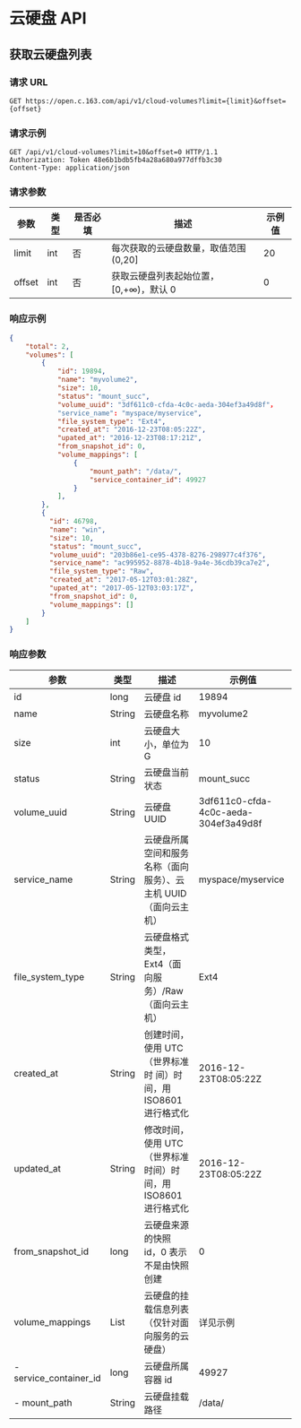 #  云硬盘 API
## 获取云硬盘列表

### 请求 URL

`GET https://open.c.163.com/api/v1/cloud-volumes?limit={limit}&offset={offset}`

### 请求示例

```http
GET /api/v1/cloud-volumes?limit=10&offset=0 HTTP/1.1
Authorization: Token 48e6b1bdb5fb4a28a680a977dffb3c30
Content-Type: application/json
```
### 请求参数


|  参数  | 类型 | 是否必填 |                  描述                  | 示例值 |
| ------ | ---- | -------- | -------------------------------------- | ------ |
| limit  | int  | 否       | 每次获取的云硬盘数量，取值范围 (0,20]  |     20 |
| offset | int  | 否       | 获取云硬盘列表起始位置，[0,+∞)，默认 0 |      0 |

### 响应示例

```json
{
    "total": 2, 
    "volumes": [
        {
            "id": 19894, 
            "name": "myvolume2", 
            "size": 10, 
            "status": "mount_succ", 
            "volume_uuid": "3df611c0-cfda-4c0c-aeda-304ef3a49d8f"，
            "service_name": "myspace/myservice", 
            "file_system_type": "Ext4", 
            "created_at": "2016-12-23T08:05:22Z", 
            "upated_at": "2016-12-23T08:17:21Z", 
            "from_snapshot_id": 0, 
            "volume_mappings": [
                {
                    "mount_path": "/data/", 
                    "service_container_id": 49927
                }
            ], 
        }, 
        {
          "id": 46798,
          "name": "win",
          "size": 10,
          "status": "mount_succ",
          "volume_uuid": "203b86e1-ce95-4378-8276-298977c4f376",
          "service_name": "ac995952-8878-4b18-9a4e-36cdb39ca7e2",
          "file_system_type": "Raw",
          "created_at": "2017-05-12T03:01:28Z",
          "upated_at": "2017-05-12T03:03:17Z",
          "from_snapshot_id": 0,
          "volume_mappings": []
        }
    ]
}
```


### 响应参数

|          参数          |  类型  |                               描述                              |                示例值                |
|------------------------|--------|-----------------------------------------------------------------|--------------------------------------|
| id                     | long   | 云硬盘 id                                                       | 19894                                |
| name                   | String | 云硬盘名称                                                      | myvolume2                            |
| size                   | int    | 云硬盘大小，单位为 G                                            | 10                                   |
| status                 | String | 云硬盘当前状态                                                  | mount_succ                           |
| volume_uuid            | String | 云硬盘 UUID                                                     | 3df611c0-cfda-4c0c-aeda-304ef3a49d8f |
| service_name           | String | 云硬盘所属空间和服务名称（面向服务）、云主机 UUID（面向云主机） | myspace/myservice                    |
| file_system_type       | String | 云硬盘格式类型，Ext4（面向服务）/Raw（面向云主机）              | Ext4                                 |
| created_at             | String | 创建时间，使用 UTC（世界标准时 间）时间，用 ISO8601 进行格式化  | 2016-12-23T08:05:22Z                 |
| updated_at             | String | 修改时间，使用 UTC（世界标准时间）时间，用 ISO8601 进行格式化   | 2016-12-23T08:05:22Z                 |
| from_snapshot_id       | long   | 云硬盘来源的快照 id，0 表示不是由快照创建                       | 0                                    |
| volume_mappings        | List   | 云硬盘的挂载信息列表（仅针对面向服务的云硬盘）                  | 详见示例                             |
| - service_container_id | long   | 云硬盘所属容器 id                                               | 49927                                |
| - mount_path           | String | 云硬盘挂载路径                                                  | /data/                               |










